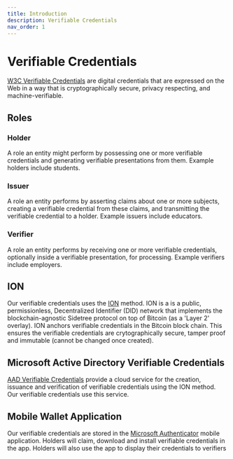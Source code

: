 ```yaml
---
title: Introduction
description: Verifiable Credentials
nav_order: 1
---
```


# Verifiable Credentials

[W3C Verifiable Credentials](https://www.w3.org/TR/vc-data-model/) are digital credentials that are expressed on the Web in a way that is cryptographically secure, privacy respecting, and machine-verifiable.

## Roles

### Holder

A role an entity might perform by possessing one or more verifiable credentials and generating verifiable presentations from them. Example holders include students.

### Issuer

A role an entity performs by asserting claims about one or more subjects, creating a verifiable credential from these claims, and transmitting the verifiable credential to a holder. Example issuers include educators.

### Verifier

A role an entity performs by receiving one or more verifiable credentials, optionally inside a verifiable presentation, for processing. Example verifiers include employers.

## ION

Our verifiable credentials uses the [ION](https://didproject.azurewebsites.net/docs/ion-sidetree.html) method. ION is a is a public, permissionless, Decentralized Identifier (DID) network that implements the blockchain-agnostic Sidetree protocol on top of Bitcoin (as a 'Layer 2' overlay). ION anchors verifiable credentials in the Bitcoin block chain. This ensures the verifiable credentials are crytographically secure, tamper proof and immutable (cannot be changed once created).

## Microsoft Active Directory Verifiable Credentials

[AAD Verifiable Credentials](https://docs.microsoft.com/en-us/azure/active-directory/verifiable-credentials/) provide a cloud service for the creation, issuance and verification of verifiable credentials using the ION method. Our verifiable credentials use this service.

## Mobile Wallet Application

Our verifiable credentials are stored in the [Microsoft Authenticator](https://www.microsoft.com/en-us/security/mobile-authenticator-app) mobile application. Holders will claim, download and install verifiable credentials in the app. Holders will also use the app to display their credentials to verifiers



